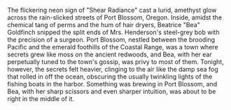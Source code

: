 The flickering neon sign of "Shear Radiance" cast a lurid, amethyst glow across the rain-slicked streets of Port Blossom, Oregon. Inside, amidst the chemical tang of perms and the hum of hair dryers, Beatrice "Bea" Goldfinch snipped the split ends of Mrs. Henderson's steel-grey bob with the precision of a surgeon.  Port Blossom, nestled between the brooding Pacific and the emerald foothills of the Coastal Range, was a town where secrets grew like moss on the ancient redwoods, and Bea, with her ear perpetually tuned to the town's gossip, was privy to most of them.  Tonight, however, the secrets felt heavier, clinging to the air like the damp sea fog that rolled in off the ocean, obscuring the usually twinkling lights of the fishing boats in the harbor.  Something was brewing in Port Blossom, and Bea, with her sharp scissors and even sharper intuition, was about to be right in the middle of it.
